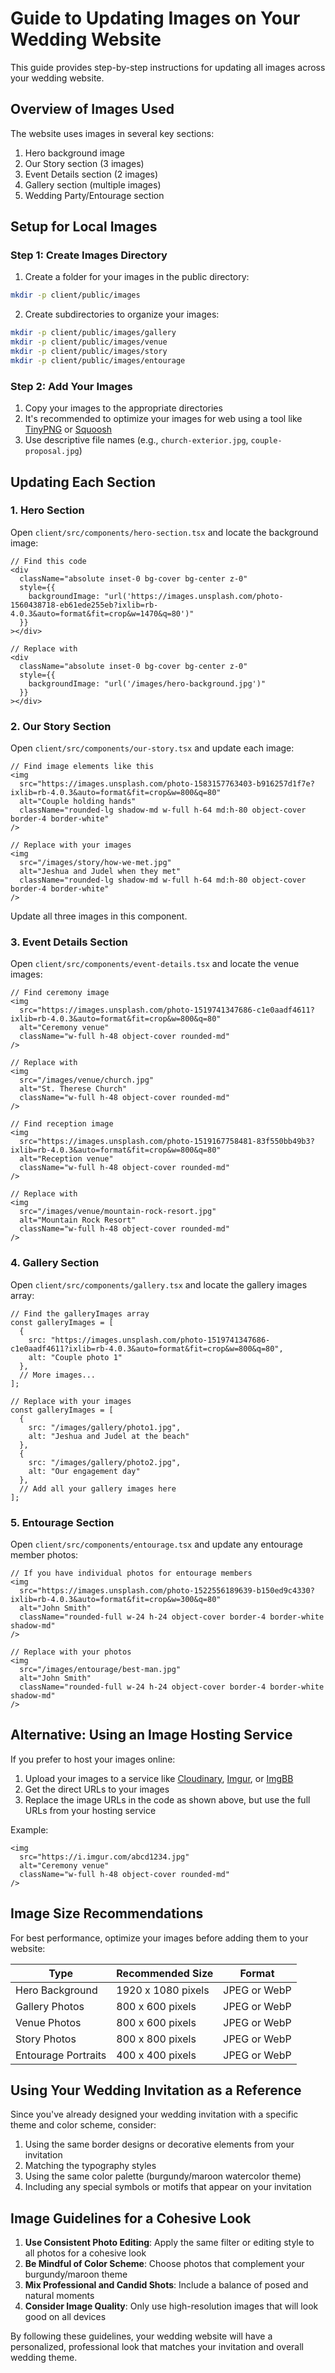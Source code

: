 # Guide to Updating Images on Your Wedding Website

This guide provides step-by-step instructions for updating all images across your wedding website.

## Overview of Images Used

The website uses images in several key sections:
1. Hero background image
2. Our Story section (3 images)
3. Event Details section (2 images)
4. Gallery section (multiple images)
5. Wedding Party/Entourage section

## Setup for Local Images

### Step 1: Create Images Directory

1. Create a folder for your images in the public directory:
```bash
mkdir -p client/public/images
```

2. Create subdirectories to organize your images:
```bash
mkdir -p client/public/images/gallery
mkdir -p client/public/images/venue
mkdir -p client/public/images/story
mkdir -p client/public/images/entourage
```

### Step 2: Add Your Images

1. Copy your images to the appropriate directories
2. It's recommended to optimize your images for web using a tool like [TinyPNG](https://tinypng.com/) or [Squoosh](https://squoosh.app/)
3. Use descriptive file names (e.g., `church-exterior.jpg`, `couple-proposal.jpg`)

## Updating Each Section

### 1. Hero Section

Open `client/src/components/hero-section.tsx` and locate the background image:

```tsx
// Find this code
<div 
  className="absolute inset-0 bg-cover bg-center z-0"
  style={{ 
    backgroundImage: "url('https://images.unsplash.com/photo-1560438718-eb61ede255eb?ixlib=rb-4.0.3&auto=format&fit=crop&w=1470&q=80')" 
  }}
></div>

// Replace with
<div 
  className="absolute inset-0 bg-cover bg-center z-0"
  style={{ 
    backgroundImage: "url('/images/hero-background.jpg')" 
  }}
></div>
```

### 2. Our Story Section

Open `client/src/components/our-story.tsx` and update each image:

```tsx
// Find image elements like this
<img 
  src="https://images.unsplash.com/photo-1583157763403-b916257d1f7e?ixlib=rb-4.0.3&auto=format&fit=crop&w=800&q=80" 
  alt="Couple holding hands" 
  className="rounded-lg shadow-md w-full h-64 md:h-80 object-cover border-4 border-white" 
/>

// Replace with your images
<img 
  src="/images/story/how-we-met.jpg" 
  alt="Jeshua and Judel when they met" 
  className="rounded-lg shadow-md w-full h-64 md:h-80 object-cover border-4 border-white" 
/>
```

Update all three images in this component.

### 3. Event Details Section

Open `client/src/components/event-details.tsx` and locate the venue images:

```tsx
// Find ceremony image
<img 
  src="https://images.unsplash.com/photo-1519741347686-c1e0aadf4611?ixlib=rb-4.0.3&auto=format&fit=crop&w=800&q=80" 
  alt="Ceremony venue" 
  className="w-full h-48 object-cover rounded-md" 
/>

// Replace with
<img 
  src="/images/venue/church.jpg" 
  alt="St. Therese Church" 
  className="w-full h-48 object-cover rounded-md" 
/>

// Find reception image
<img 
  src="https://images.unsplash.com/photo-1519167758481-83f550bb49b3?ixlib=rb-4.0.3&auto=format&fit=crop&w=800&q=80" 
  alt="Reception venue" 
  className="w-full h-48 object-cover rounded-md" 
/>

// Replace with
<img 
  src="/images/venue/mountain-rock-resort.jpg" 
  alt="Mountain Rock Resort" 
  className="w-full h-48 object-cover rounded-md" 
/>
```

### 4. Gallery Section

Open `client/src/components/gallery.tsx` and locate the gallery images array:

```tsx
// Find the galleryImages array
const galleryImages = [
  {
    src: "https://images.unsplash.com/photo-1519741347686-c1e0aadf4611?ixlib=rb-4.0.3&auto=format&fit=crop&w=800&q=80",
    alt: "Couple photo 1"
  },
  // More images...
];

// Replace with your images
const galleryImages = [
  {
    src: "/images/gallery/photo1.jpg",
    alt: "Jeshua and Judel at the beach"
  },
  {
    src: "/images/gallery/photo2.jpg",
    alt: "Our engagement day"
  },
  // Add all your gallery images here
];
```

### 5. Entourage Section

Open `client/src/components/entourage.tsx` and update any entourage member photos:

```tsx
// If you have individual photos for entourage members
<img 
  src="https://images.unsplash.com/photo-1522556189639-b150ed9c4330?ixlib=rb-4.0.3&auto=format&fit=crop&w=300&q=80" 
  alt="John Smith" 
  className="rounded-full w-24 h-24 object-cover border-4 border-white shadow-md" 
/>

// Replace with your photos
<img 
  src="/images/entourage/best-man.jpg" 
  alt="John Smith" 
  className="rounded-full w-24 h-24 object-cover border-4 border-white shadow-md" 
/>
```

## Alternative: Using an Image Hosting Service

If you prefer to host your images online:

1. Upload your images to a service like [Cloudinary](https://cloudinary.com/), [Imgur](https://imgur.com/), or [ImgBB](https://imgbb.com/)
2. Get the direct URLs to your images
3. Replace the image URLs in the code as shown above, but use the full URLs from your hosting service

Example:
```tsx
<img 
  src="https://i.imgur.com/abcd1234.jpg" 
  alt="Ceremony venue" 
  className="w-full h-48 object-cover rounded-md" 
/>
```

## Image Size Recommendations

For best performance, optimize your images before adding them to your website:

| Type | Recommended Size | Format |
|------|-----------------|--------|
| Hero Background | 1920 x 1080 pixels | JPEG or WebP |
| Gallery Photos | 800 x 600 pixels | JPEG or WebP |
| Venue Photos | 800 x 600 pixels | JPEG or WebP |
| Story Photos | 800 x 800 pixels | JPEG or WebP |
| Entourage Portraits | 400 x 400 pixels | JPEG or WebP |

## Using Your Wedding Invitation as a Reference

Since you've already designed your wedding invitation with a specific theme and color scheme, consider:

1. Using the same border designs or decorative elements from your invitation
2. Matching the typography styles
3. Using the same color palette (burgundy/maroon watercolor theme)
4. Including any special symbols or motifs that appear on your invitation

## Image Guidelines for a Cohesive Look

1. **Use Consistent Photo Editing**: Apply the same filter or editing style to all photos for a cohesive look
2. **Be Mindful of Color Scheme**: Choose photos that complement your burgundy/maroon theme
3. **Mix Professional and Candid Shots**: Include a balance of posed and natural moments
4. **Consider Image Quality**: Only use high-resolution images that will look good on all devices

By following these guidelines, your wedding website will have a personalized, professional look that matches your invitation and overall wedding theme.